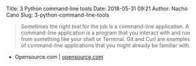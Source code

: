 Title: 3 Python command-line tools
Date: 2018-05-31 09:21
Author: Nacho Cano
Slug: 3-python-command-line-tools

> Sometimes the right tool for the job is a command-line application. A
> command-line application is a program that you interact with and run from
> something like your shell or Terminal. Git and Curl are examples of
> command-line applications that you might already be familiar with.

- Opensource.com | [opensource.com][]

  [opensource.com]: https://opensource.com/article/18/5/3-python-command-line-tools
    "3 Python command-line tools"
